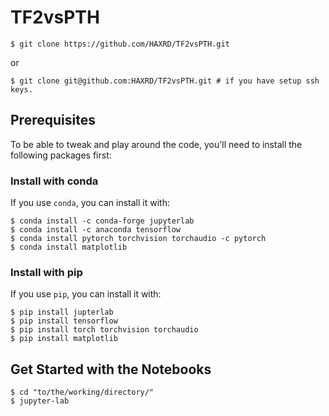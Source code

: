 # TF2vsPTH
```(shell)
$ git clone https://github.com/HAXRD/TF2vsPTH.git
```
or
```(shell)
$ git clone git@github.com:HAXRD/TF2vsPTH.git # if you have setup ssh keys.
```

## Prerequisites
To be able to tweak and play around the code, you'll need to install the following packages first:
### Install with conda
If you use `conda`, you can install it with:
```(shell)
$ conda install -c conda-forge jupyterlab
$ conda install -c anaconda tensorflow
$ conda install pytorch torchvision torchaudio -c pytorch
$ conda install matplotlib
```
### Install with pip
If you use `pip`, you can install it with:
```(shell)
$ pip install jupterlab
$ pip install tensorflow
$ pip install torch torchvision torchaudio
$ pip install matplotlib
```

## Get Started with the Notebooks
```(shell)
$ cd "to/the/working/directory/"
$ jupyter-lab
```